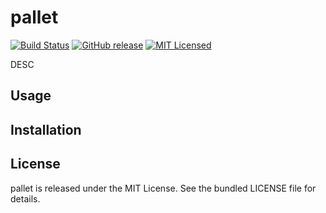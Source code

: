 pallet
=========

[![Build Status](https://img.shields.io/circleci/project/akerl/pallet/master.svg)](https://circleci.com/gh/akerl/pallet)
[![GitHub release](https://img.shields.io/github/release/akerl/pallet.svg)](https://github.com/akerl/pallet/releases)
[![MIT Licensed](https://img.shields.io/badge/license-MIT-green.svg)](https://tldrlegal.com/license/mit-license)

DESC

## Usage

## Installation

## License

pallet is released under the MIT License. See the bundled LICENSE file for details.
